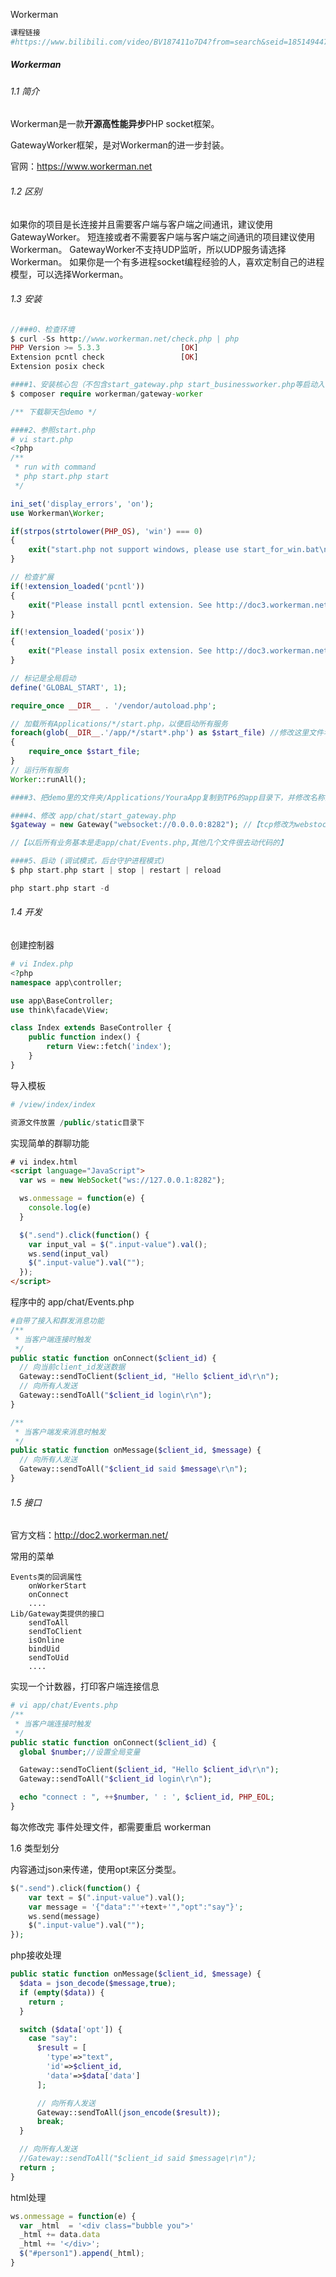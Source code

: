 Workerman

~~~php
课程链接
#https://www.bilibili.com/video/BV187411o7D4?from=search&seid=1851494477709103954
~~~



##### Workerman

###### 1.1 简介

Workerman是一款**开源高性能异步**PHP socket框架。

GatewayWorker框架，是对Workerman的进一步封装。

官网：https://www.workerman.net



###### 1.2 区别

如果你的项目是长连接并且需要客户端与客户端之间通讯，建议使用GatewayWorker。
短连接或者不需要客户端与客户端之间通讯的项目建议使用Workerman。
GatewayWorker不支持UDP监听，所以UDP服务请选择Workerman。
如果你是一个有多进程socket编程经验的人，喜欢定制自己的进程模型，可以选择Workerman。



###### 1.3  安装

~~~php
//###0、检查环境
$ curl -Ss http://www.workerman.net/check.php | php
PHP Version >= 5.3.3                  [OK] 
Extension pcntl check                 [OK] 
Extension posix check 

####1、安装核心包（不包含start_gateway.php start_businessworker.php等启动入口文件）
$ composer require workerman/gateway-worker

/** 下载聊天包demo */

####2、参照start.php
# vi start.php
<?php
/**
 * run with command
 * php start.php start
 */

ini_set('display_errors', 'on');
use Workerman\Worker;

if(strpos(strtolower(PHP_OS), 'win') === 0)
{
    exit("start.php not support windows, please use start_for_win.bat\n");
}

// 检查扩展
if(!extension_loaded('pcntl'))
{
    exit("Please install pcntl extension. See http://doc3.workerman.net/appendices/install-extension.html\n");
}

if(!extension_loaded('posix'))
{
    exit("Please install posix extension. See http://doc3.workerman.net/appendices/install-extension.html\n");
}

// 标记是全局启动
define('GLOBAL_START', 1);

require_once __DIR__ . '/vendor/autoload.php';

// 加载所有Applications/*/start.php，以便启动所有服务
foreach(glob(__DIR__.'/app/*/start*.php') as $start_file) //修改这里文件名称 app
{
    require_once $start_file;
}
// 运行所有服务
Worker::runAll();

####3、把demo里的文件夹/Applications/YouraApp复制到TP6的app目录下，并修改名称为chat

####4、修改 app/chat/start_gateway.php
$gateway = new Gateway("websocket://0.0.0.0:8282"); //【tcp修改为webstock协议】

//【以后所有业务基本是走app/chat/Events.php,其他几个文件很去动代码的】

####5、启动 (调试模式，后台守护进程模式)
$ php start.php start | stop | restart | reload

php start.php start -d
~~~



###### 1.4 开发

创建控制器

~~~php
# vi Index.php
<?php
namespace app\controller;

use app\BaseController;
use think\facade\View;

class Index extends BaseController {
    public function index() {
        return View::fetch('index');
    }
}
~~~

导入模板

~~~php
# /view/index/index

资源文件放置 /public/static目录下
~~~



实现简单的群聊功能

~~~html
# vi index.html
<script language="JavaScript">
  var ws = new WebSocket("ws://127.0.0.1:8282");

  ws.onmessage = function(e) {
    console.log(e)
  }

  $(".send").click(function() {
    var input_val = $(".input-value").val();
    ws.send(input_val)
    $(".input-value").val("");
  });
</script>
~~~



程序中的 app/chat/Events.php

~~~php
#自带了接入和群发消息功能
/**
 * 当客户端连接时触发
 */
public static function onConnect($client_id) {
  // 向当前client_id发送数据 
  Gateway::sendToClient($client_id, "Hello $client_id\r\n");
  // 向所有人发送
  Gateway::sendToAll("$client_id login\r\n");
}

/**
 * 当客户端发来消息时触发
 */
public static function onMessage($client_id, $message) {
  // 向所有人发送 
  Gateway::sendToAll("$client_id said $message\r\n");
}
~~~



###### 1.5 接口

官方文档：http://doc2.workerman.net/

常用的菜单

~~~
Events类的回调属性
    onWorkerStart
    onConnect
    ....
Lib/Gateway类提供的接口
    sendToAll
    sendToClient
    isOnline
    bindUid
    sendToUid
    ....
~~~



实现一个计数器，打印客户端连接信息

~~~php
# vi app/chat/Events.php
/**
 * 当客户端连接时触发
 */
public static function onConnect($client_id) {
  global $number;//设置全局变量

  Gateway::sendToClient($client_id, "Hello $client_id\r\n");
  Gateway::sendToAll("$client_id login\r\n");

  echo "connect : ", ++$number, ' : ', $client_id, PHP_EOL;
}
~~~



每次修改完 事件处理文件，都需要重启 workerman



1.6 类型划分

内容通过json来传递，使用opt来区分类型。

~~~php
$(".send").click(function() {
    var text = $(".input-value").val();
    var message = '{"data":"'+text+'","opt":"say"}';
    ws.send(message)
    $(".input-value").val("");
});
~~~



php接收处理

~~~php
public static function onMessage($client_id, $message) {
  $data = json_decode($message,true);
  if (empty($data)) {
    return ;
  }

  switch ($data['opt']) {
    case "say":
      $result = [
        'type'=>"text",
        'id'=>$client_id,
        'data'=>$data['data']
      ];

      // 向所有人发送
      Gateway::sendToAll(json_encode($result));
      break;
  }

  // 向所有人发送 
  //Gateway::sendToAll("$client_id said $message\r\n");
  return ;
}
~~~



html处理

~~~javascript
ws.onmessage = function(e) {
  var _html  = '<div class="bubble you">'
  _html += data.data
  _html += '</div>';
  $("#person1").append(_html);
}
~~~



